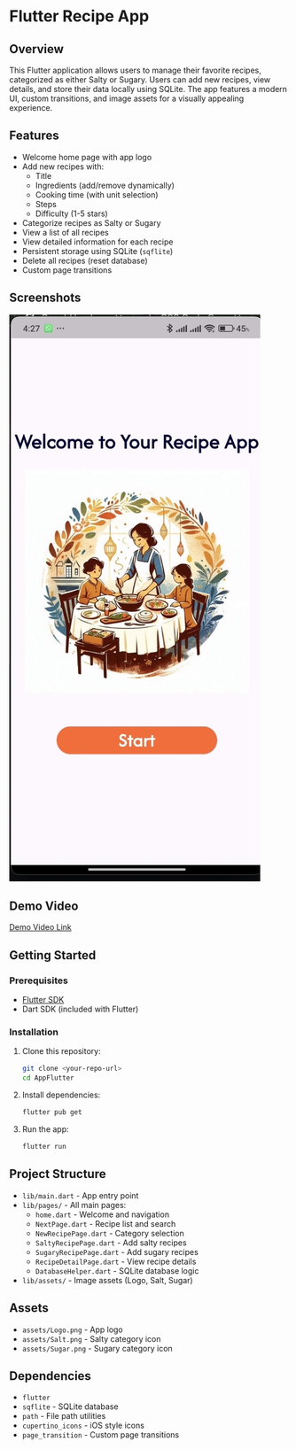 # Flutter Recipe App

## Overview
This Flutter application allows users to manage their favorite recipes, categorized as either Salty or Sugary. Users can add new recipes, view details, and store their data locally using SQLite. The app features a modern UI, custom transitions, and image assets for a visually appealing experience.

## Features
- Welcome home page with app logo
- Add new recipes with:
  - Title
  - Ingredients (add/remove dynamically)
  - Cooking time (with unit selection)
  - Steps
  - Difficulty (1-5 stars)
- Categorize recipes as Salty or Sugary
- View a list of all recipes
- View detailed information for each recipe
- Persistent storage using SQLite (`sqflite`)
- Delete all recipes (reset database)
- Custom page transitions

## Screenshots
![My Screenshot](screenshot.jpeg)


## Demo Video
[Demo Video Link](https://drive.google.com/file/d/1U3WdxEE9ybhgYlJ302uFvOCK-LAsOWjT/view) 

## Getting Started

### Prerequisites
- [Flutter SDK](https://flutter.dev/docs/get-started/install)
- Dart SDK (included with Flutter)

### Installation
1. Clone this repository:
   ```bash
   git clone <your-repo-url>
   cd AppFlutter
   ```
2. Install dependencies:
   ```bash
   flutter pub get
   ```
3. Run the app:
   ```bash
   flutter run
   ```

## Project Structure
- `lib/main.dart` - App entry point
- `lib/pages/` - All main pages:
  - `home.dart` - Welcome and navigation
  - `NextPage.dart` - Recipe list and search
  - `NewRecipePage.dart` - Category selection
  - `SaltyRecipePage.dart` - Add salty recipes
  - `SugaryRecipePage.dart` - Add sugary recipes
  - `RecipeDetailPage.dart` - View recipe details
  - `DatabaseHelper.dart` - SQLite database logic
- `lib/assets/` - Image assets (Logo, Salt, Sugar)

## Assets
- `assets/Logo.png` - App logo
- `assets/Salt.png` - Salty category icon
- `assets/Sugar.png` - Sugary category icon

## Dependencies
- `flutter`
- `sqflite` - SQLite database
- `path` - File path utilities
- `cupertino_icons` - iOS style icons
- `page_transition` - Custom page transitions

